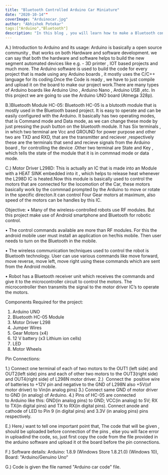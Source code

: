 ```yaml
---
title: "Bluetooth Controlled Arduino Car Miniature"
date: "2020-10-14""
coverImage: "Arduinocar.jpg"
author: "Abhishek Potekar"
tags:["Arduino","Bluetooth"]
description: "In this blog , you will learn how to make a Bluetooth controlled Arduino Car."
---
```


A.) Introduction to Arduino and its usage:
Arduino is basically a open source community , that works on both Hardware and software development. we can say that both the hardware and software helps to
build the new segment automated devices like e.g. - 3D printer , IOT based projects and much more. The Arduino software is used to build the code for every 
project that is made using any Arduino boards , it mostly uses the C/C++ language for its coding.Once the Code is ready , we have to just compile and upload 
it on the board to make our project work.There are many types of Arduino boards like  Arduino Uno , Arduino Nano , Arduino USB ,etc. In this project we are 
going to use the Arduino UNO board (Atmega 328p).

B.)Bluetooth Module HC-05:
Bluetooth HC-05 is a blutooth module that is mostly used in the Bluetooth based project. It is easy to operate and can be easily configured with the Arduino.
It basically has two operating modes, that is Command mode and Data mode, as we can change these mode by just pressing the push button on the bluetooth module.
It has Six terminals , in which two terminal are Vcc and GROUND for power purpose and other two are TXD and RXD, that are the transmitter and reciever ,respectively
these are the terminals that send and recieve signals from the Arduino board , for controlling the device .Other two terminal are State and Key , which tells the state 
of the module that it is in commnad mode or data mode.

C.) Motor Driver L298D:
This is actually an IC that is made into an Module with a HEAT SINK embedded into it , which helps to release heat whenever the L298D IC is heated.Now this
module is basically used to control the motors that are connected for the locomotion of the Car, these motors basically work by the commnad prompted by
the Arduino to move or rotate in the specific directon.It can control Four Gear motors at maximum, also speed of the motors can be handles by this IC.


Objective:
•	Many of the wireless-controlled robots use RF modules. But this project make use of Android smartphone and Bluetooth for robotic control.

•	 The control commands available are more than RF modules. For this the android mobile user must install an application on her/his mobile. 
   Then user needs to turn on the Bluetooth in the mobile. 

•	The wireless communication techniques used to control the robot is Bluetooth technology. 
  User can use various commands like move forward, move reverse, move left, move right using these commands which are sent from the Android mobile.

•	 Robot has a Bluetooth receiver unit which receives the commands and give it to the microcontroller circuit to control the motors. 
   The microcontroller then transmits the signal to the motor driver IC’s to operate the motors.
   

Components Required for the project:

1)	Arduino UNO
2) Bluetooth HC-05 Module
3)	Motor Driver L298
4) Jumper Wires 
5)	Gear Motors (x4)
6)	12 V battery (x3 Lithium ion cells)
7)	LED
8) 	Motor Wheels 

Pin Connections:

1.) Connect one terminal of each of two motors to the OUT1 (left side) and OUT2(left side) pins and each of other two motors to the OUT3(right side) and OUT4(right side) of L298N motor driver.
2.)  Connect the  positive wire of batteries to +12V pin and negative to the GND of L298N also +5V(of motor driver) to Vin(in analog pins)
3.) Connect same GND of motor driver  to GND (in analog) of Arduino.
4.) Pins of HC-05 are connected to Arduino like this: GND(in analog pins) to GND; VCC(in analog) to 5V; RX to TX(in digital pins) and TX to RX(in digital pins).
Connect anode and cathode of LED to Pin 9 (in digital pins) and 3.3V (in analog pins) pins respectively.

E.) Here,i want to tell one important point that, The code that will be given , should be uploaded before connection of the pins , else you will face error in uploadind the code,
so, just first copy the code from the file provided in the arduino software and upload it ot the board before the pin connections.

F.) Software details: Arduino: 1.8.9 (Windows Store 1.8.21.0) (Windows 10), Board: "Arduino/Genuino Uno“

G.) Code is given the file named "Arduino car code" file.


